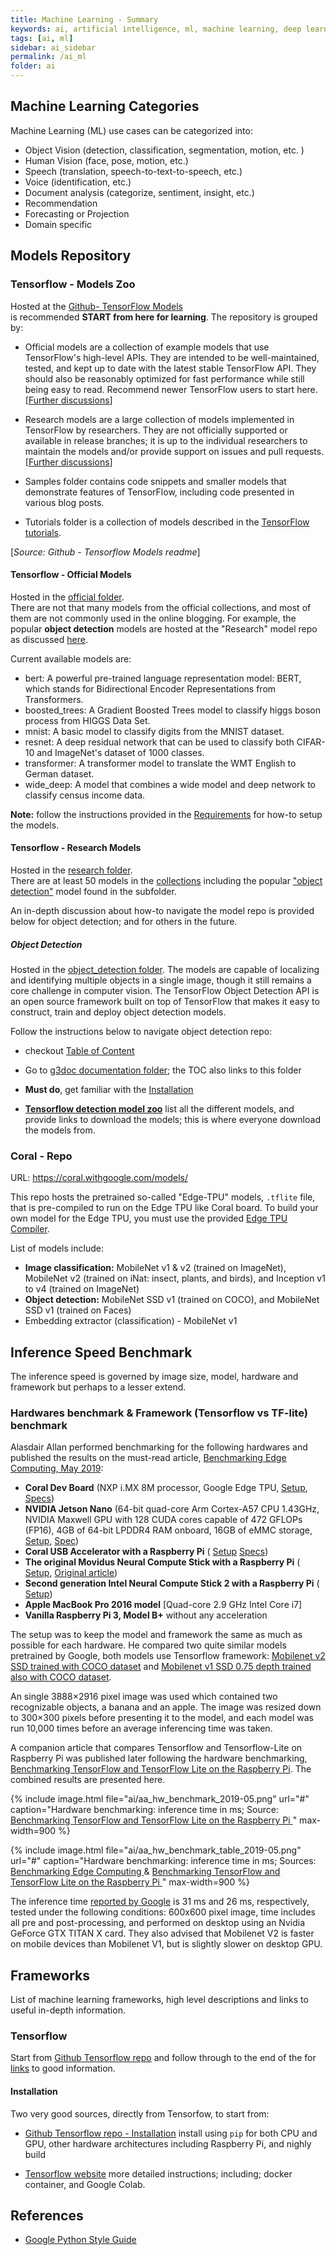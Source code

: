 ```yaml
---
title: Machine Learning - Summary
keywords: ai, artificial intelligence, ml, machine learning, deep learning, models
tags: [ai, ml]
sidebar: ai_sidebar
permalink: /ai_ml
folder: ai
---
```


## Machine Learning Categories

Machine Learning (ML) use cases can be categorized into:
- Object Vision (detection, classification, segmentation, motion, etc. )
- Human Vision (face, pose, motion, etc.) 
- Speech (translation, speech-to-text-to-speech, etc.)
- Voice (identification, etc.)
- Document analysis (categorize, sentiment, insight, etc.)
- Recommendation
- Forecasting or Projection
- Domain specific

## Models Repository

### Tensorflow - Models Zoo

Hosted at the [Github- TensorFlow Models](https://github.com/tensorflow/models)  
is recommended **START from here for learning**. The repository is grouped by: 
- Official models are a collection of example models that use TensorFlow's 
  high-level APIs. They are intended to be well-maintained, tested, and kept 
  up to date with the latest stable TensorFlow API. They should also be 
  reasonably optimized for fast performance while still being easy to read. 
  Recommend newer TensorFlow users to start here. 
  [[Further discussions](#tensorflow---official-models)]

- Research models are a large collection of models implemented in TensorFlow 
  by researchers. They are not officially supported or available in release 
  branches; it is up to the individual researchers to maintain the models 
  and/or provide support on issues and pull requests.
  [[Further discussions](#tensorflow---research-models)]

- Samples folder contains code snippets and smaller models that demonstrate 
  features of TensorFlow, including code presented in various blog posts.

- Tutorials folder is a collection of models described in the 
  [TensorFlow tutorials](https://www.tensorflow.org/tutorials/).
  
[*Source: Github - Tensorflow Models readme*]
  
#### Tensorflow - Official Models

Hosted in the [official folder](https://github.com/tensorflow/models/tree/master/official).  
There are not that many models from the official collections, and most of them
are not commonly used in the online blogging. For example, the popular 
**object detection** models are hosted at the "Research" model repo as 
discussed [here](#tensorflow---research-models).

Current available models are:
- bert: A powerful pre-trained language representation model: BERT, which 
  stands for Bidirectional Encoder Representations from Transformers.
- boosted_trees: A Gradient Boosted Trees model to classify higgs boson process 
  from HIGGS Data Set.
- mnist: A basic model to classify digits from the MNIST dataset.
- resnet: A deep residual network that can be used to classify both CIFAR-10 
  and ImageNet's dataset of 1000 classes.
- transformer: A transformer model to translate the WMT English to German 
  dataset.
- wide_deep: A model that combines a wide model and deep network to classify 
  census income data.

<div class="alert alert-success" role="alert">
  <i class="fa fa-check-square-o"></i> 
  <b>Note:</b>
  follow the instructions provided in the 
  <a href="https://github.com/tensorflow/models/tree/master/official#requirements">Requirements</a>
  for how-to setup the models.
</div>

#### Tensorflow - Research Models

Hosted in the [research folder](https://github.com/tensorflow/models/tree/master/research).  
There are at least 50 models in the 
[collections](https://github.com/tensorflow/models/tree/master/research#models) 
including the popular 
["object detection"](https://github.com/tensorflow/models/tree/master/research/object_detection) 
model found in the subfolder. 
  
An in-depth discussion about how-to navigate the model repo is provided below
for object detection; and for others in the future.

##### Object Detection

Hosted in the 
[object_detection folder](https://github.com/tensorflow/models/tree/master/research/object_detection).
The models are capable of localizing and identifying multiple objects in a 
single image, though it still remains a core challenge in computer vision. 
The TensorFlow Object Detection API is an open source framework built on top 
of TensorFlow that makes it easy to construct, train and deploy object 
detection models.
  
Follow the instructions below to navigate object detection repo:

- checkout [Table of Content](https://github.com/tensorflow/models/tree/master/research/object_detection#table-of-contents)

- Go to [g3doc documentation folder](https://github.com/tensorflow/models/tree/master/research/object_detection/g3doc);
  the TOC also links to this folder 
  
- **Must do**, get familiar with the [Installation](https://github.com/tensorflow/models/blob/master/research/object_detection/g3doc/installation.md)

- **[Tensorflow detection model zoo](https://github.com/tensorflow/models/blob/master/research/object_detection/g3doc/detection_model_zoo.md)** 
  list all the different models, and provide links to download the models;
  this is where everyone download the models from.

### Coral - Repo

URL: https://coral.withgoogle.com/models/

This repo hosts the pretrained so-called "Edge-TPU" models, `.tflite` file, 
that is pre-compiled to run on the Edge TPU like Coral board.
To build your own model for the Edge TPU, you must use the provided
[Edge TPU Compiler](https://coral.withgoogle.com/docs/edgetpu/compiler/).

List of models include:
- **Image classification:** MobileNet v1 & v2 (trained on ImageNet), MobileNet v2 
  (trained on iNat: insect, plants, and birds), and Inception v1 to v4 (trained 
  on ImageNet)
- **Object detection:** MobileNet SSD v1 (trained on COCO), and MobileNet SSD v1
 (trained on Faces)
- Embedding extractor (classification) - MobileNet v1


## Inference Speed Benchmark

The inference speed is governed by image size, model, hardware and 
framework but perhaps to a lesser extend.

### Hardwares benchmark & Framework (Tensorflow vs TF-lite) benchmark

Alasdair Allan performed benchmarking for the following hardwares and 
published the results on the must-read article, 
[Benchmarking Edge Computing, May 2019](https://medium.com/@aallan/benchmarking-edge-computing-ce3f13942245):

- **Coral Dev Board** (NXP i.MX 8M processor, Google Edge TPU, 
  [Setup](https://medium.com/@aallan/hands-on-with-the-coral-dev-board-adbcc317b6af),
  [Specs](https://coral.withgoogle.com/docs/dev-board/datasheet/))
- **NVIDIA Jetson Nano** (64-bit quad-core Arm Cortex-A57 CPU 1.43GHz, 
  NVIDIA Maxwell GPU with 128 CUDA cores capable of 472 GFLOPs (FP16), 
  4GB of 64-bit LPDDR4 RAM onboard, 16GB of eMMC storage,
  [Setup](https://blog.hackster.io/getting-started-with-the-nvidia-jetson-nano-developer-kit-43aa7c298797),
  [Spec](https://blog.hackster.io/introducing-the-nvidia-jetson-nano-aaa9738ef3ff))
- **Coral USB Accelerator with a Raspberry Pi** (
  [Setup](https://medium.com/@aallan/hands-on-with-the-coral-usb-accelerator-a37fcb323553)
  [Specs](https://coral.withgoogle.com/docs/))
- **The original Movidus Neural Compute Stick with a Raspberry Pi** (
  [Setup](https://blog.hackster.io/getting-started-with-the-intel-neural-compute-stick-2-and-the-raspberry-pi-6904ccfe963),
  [Original article](https://blog.hackster.io/deep-learning-on-a-usb-stick-29c117cf93e2)) 
- **Second generation Intel Neural Compute Stick 2 with a Raspberry Pi** (
  [Setup](https://blog.hackster.io/getting-started-with-the-intel-neural-compute-stick-2-and-the-raspberry-pi-6904ccfe963))
- **Apple MacBook Pro 2016 model** [Quad-core 2.9 GHz Intel Core i7]
- **Vanilla Raspberry Pi 3, Model B+** without any acceleration

The setup was to keep the model and framework the same as much as possible for 
each hardware. He compared two quite similar models pretrained by Google, 
both models use Tensorflow framework: 
[Mobilenet v2 SSD trained with COCO dataset](http://download.tensorflow.org/models/object_detection/ssd_mobilenet_v2_coco_2018_03_29.tar.gz) 
and 
[Mobilenet v1 SSD 0.75 depth trained also with COCO dataset](http://download.tensorflow.org/models/object_detection/ssd_mobilenet_v1_0.75_depth_300x300_coco14_sync_2018_07_03.tar.gz).
  
An single 3888×2916 pixel image was used which contained two recognizable 
objects, a banana and an apple. The image was resized down to 300×300 pixels 
before presenting it to the model, and each model was run 10,000 times before 
an average inferencing time was taken.

A companion article that compares Tensorflow and Tensorflow-Lite on 
Raspberry Pi was published later following the hardware benchmarking, 
[Benchmarking TensorFlow and TensorFlow Lite on the Raspberry Pi](https://blog.hackster.io/benchmarking-tensorflow-and-tensorflow-lite-on-the-raspberry-pi-43f51b796796).
The combined results are presented here.

{% include image.html file="ai/aa_hw_benchmark_2019-05.png" url="#" 
  caption="Hardware benchmarking: inference time in ms; Source: 
  <a href='https://blog.hackster.io/benchmarking-tensorflow-and-tensorflow-lite-on-the-raspberry-pi-43f51b796796'>
  Benchmarking TensorFlow and TensorFlow Lite on the Raspberry Pi
  </a>" 
  max-width=900 %}

{% include image.html file="ai/aa_hw_benchmark_table_2019-05.png" url="#" 
  caption="Hardware benchmarking: inference time in ms; Sources: 
  <a href='https://medium.com/@aallan/benchmarking-edge-computing-ce3f13942245'>
  Benchmarking Edge Computing
  </a> & <a href='https://blog.hackster.io/benchmarking-tensorflow-and-tensorflow-lite-on-the-raspberry-pi-43f51b796796'>
  Benchmarking TensorFlow and TensorFlow Lite on the Raspberry Pi
  </a>" 
  max-width=900 %}

The inference time [reported by Google](https://github.com/tensorflow/models/blob/master/research/object_detection/g3doc/detection_model_zoo.md#coco-trained-models)
is 31 ms and 26 ms, respectively, tested under the following conditions: 
600x600 pixel image, time includes all pre and post-processing, and 
performed on desktop using an Nvidia GeForce GTX TITAN X card.
They also advised that Mobilenet V2 is faster on mobile devices than 
Mobilenet V1, but is slightly slower on desktop GPU.
 

## Frameworks

List of machine learning frameworks, high level descriptions and links to
useful in-depth information.

### Tensorflow

Start from [Github Tensorflow repo](https://github.com/tensorflow/tensorflow) 
and follow through to the end of the for 
[links](https://github.com/tensorflow/tensorflow#for-more-information) 
to good information. 

#### Installation

Two very good sources, directly from Tensorfow, to start from: 
- [Github Tensorflow repo - Installation](https://github.com/tensorflow/tensorflow#installation)
  install using `pip` for both CPU and GPU, other hardware architectures 
  including Raspberry Pi, and nighly build
  
- [Tensorflow website](https://www.tensorflow.org/install)
  more detailed instructions; including; docker container, and Google Colab. 


## References

- [Google Python Style Guide](https://github.com/google/styleguide/blob/gh-pages/pyguide.md)